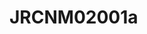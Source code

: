 <a name="material" />

# JRCNM02001a
<script type="application/ld+json">
  {
    "@context": "https://schema.org/",
    "@type": "ChemicalSubstance",
    "http://purl.org/dc/terms/conformsTo":
      {
        "@type": "CreativeWork",
        "@id": "https://bioschemas.org/profiles/ChemicalSubstance/0.4-RELEASE/"
      },
    "@id": "https://egonw.github.io/nanowiki/nanowiki383.html#material",
    "name": "JRCNM02001a",
    "sameAs": "http://127.0.0.1/mediawiki/index.php/Special:URIResolver/JRCNM02001a"
  }
</script>

